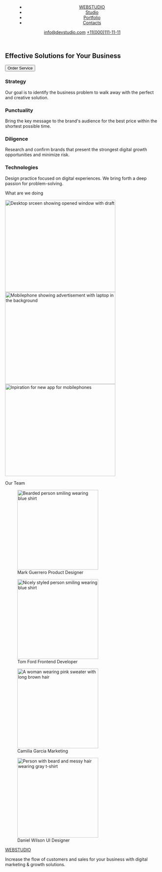 <!DOCTYPE  html>
<html  lang="en">
  <head>
    <meta charset="UTF-8">
    <meta name="viewport" content="width=device-width, initial-scale=1.0">
    <title>Studio</title>
    <link rel="stylesheet" href="styles.css">
  </head>
  <body>
    <!-- Menu -->
    <header>
      <nav class="main-navigation">
        <menu>
          <ul>
            <li><a href="#">WEB<span>STUDIO</span></a></li>
            <li><a href="#">Studio</a></li>
            <li><a href="#">Portfolio</a></li>
            <li><a href="#">Contacts</a></li>
          </ul>
        </menu>
      </nav>
      <section>
        <!-- Contacts -->
        <a href="mailto:info@devstudio.com">info@devstudio.com</a>
        <a href="tel:+11(000)111-11-11">+11(000)111-11-11</a>
      </section>
    </header>
    <main>
      <article>
        <h1>Effective Solutions for Your Business</h1>
        <button type="button">Order Service</button>
      </article>
      <article>
      <section>
      <div class="container">
        <h3>Strategy</h3>
          <p>Our goal is to identify the business problem to walk away with the perfect and creative solution. </p>
        <h3>Punctuality</h3>
          <p>Bring the key message to the brand's audience for the best price within the shortest possible time.</p>
        <h3>Diligence</h3>
          <p>Research and confirm brands that present the strongest digital growth opportunities and minimize risk.</p>
        <h3>Technologies</h3>
          <p>Design practice focused on digital experiences. We bring forth a deep passion for problem-solving.</p>
      </div>
      </section>
      </article>
      <section>
      <p>What are we doing</p>
        <img src="../goit-images/images/Rectangle71.jpg" alt="Desktop srceen showing opened window with draft" 
           width="360" 
           height="300">
        <img src="../goit-images/images/Rectangle71(2).jpg" alt="Mobilephone showing advertisement with laptop in the background" 
           width="360" 
           height="300">
        <img src="../goit-images/images/Rectangle7(13).jpg" alt="Inpiration for new app for mobilephones" 
           width="360" 
           height="300">
      </section>
      <section>     
      <p>Our Team</p>
        <figure>
        <img src="../goit-images/images/img.jpg" alt="Bearded person smiling wearing blue shirt" 
           width="264" 
           height="260">
            <figcaption>Mark Guerrero Product Designer</figcaption>
        </figure>
        <figure>  
        <img src="../goit-images/images/img(1).jpg" alt="Nicely styled person smiling wearing blue shirt" 
          width="264" 
          height="260">
            <figcaption>Tom Ford Frontend Developer</figcaption>
        </figure>
        <figure>
        <img src="../goit-images/images/img(2).jpg" alt="A woman wearing pink sweater with long brown hair" 
          width="264" 
          height="260">
            <figcaption>Camilia Garcia Marketing</figcaption>
        </figure>
        <figure>
        <img src="../goit-images/images/img(3).jpg" alt="Person with beard and messy hair wearing gray t-shirt" 
          width="264" 
          height="260">
            <figcaption>Daniel Wilson UI Designer</figcaption>
        </figure>
        </section>  
    </main>
    <footer>
      <a href="#"><span>WEB</span>STUDIO</a>
      <p>Increase the flow of customers and sales for your business with digital marketing & growth solutions.</p>
    </footer>
  </body>
</html>
